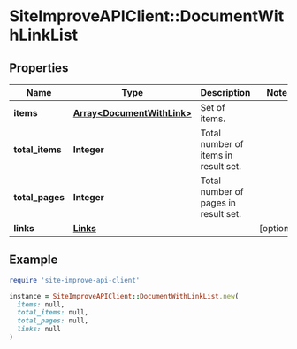 # SiteImproveAPIClient::DocumentWithLinkList

## Properties

| Name | Type | Description | Notes |
| ---- | ---- | ----------- | ----- |
| **items** | [**Array&lt;DocumentWithLink&gt;**](DocumentWithLink.md) | Set of items. |  |
| **total_items** | **Integer** | Total number of items in result set. |  |
| **total_pages** | **Integer** | Total number of pages in result set. |  |
| **links** | [**Links**](Links.md) |  | [optional] |

## Example

```ruby
require 'site-improve-api-client'

instance = SiteImproveAPIClient::DocumentWithLinkList.new(
  items: null,
  total_items: null,
  total_pages: null,
  links: null
)
```

